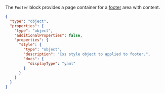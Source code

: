 <TITLE>
Footer
</TITLE>

<DESCRIPTION>

The `Footer` block provides a page container for a [footer](https://4x.ant.design/components/layout/) area with content.

</DESCRIPTION>

<SCHEMA>

```json
{
  "type": "object",
  "properties": {
    "type": "object",
    "additionalProperties": false,
    "properties": {
      "style": {
        "type": "object",
        "description": "Css style object to applied to footer.",
        "docs": {
          "displayType": "yaml"
        }
      }
    }
  }
}
```

</SCHEMA>

<EXAMPLES>

</EXAMPLES>
